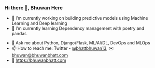 ### Hi there 👋, Bhuwan Here

- 🔭 I’m currently working on building predictive models using Machine Learning and Deep learning
- 🌱 I’m currently learning Dependency management with poetry and pandas
<!-- - 👯 I’m looking to collaborate on ... -->
<!-- - 🤔 I’m looking for help with ... -->
- 💬 Ask me about Python, Django/Flask, ML/AI/DL, DevOps and MLOps
- 📫 How to reach me: Twitter - [@bhattbhuwan13](https://twitter.com/bhattbhuwan13), ✉️ bhuwan@bhuwanbhatt.com
- 🔗 https://bhuwanbhatt.com
<!-- - 😄 Pronouns:
- ⚡ Fun fact: ...
-->
